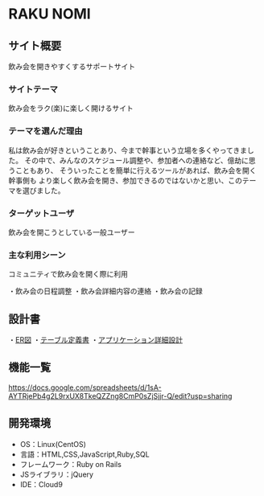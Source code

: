 # RAKU NOMI

## サイト概要
飲み会を開きやすくするサポートサイト

### サイトテーマ
飲み会をラク(楽)に楽しく開けるサイト

### テーマを選んだ理由
私は飲み会が好きということあり、今まで幹事という立場を多くやってきました。
その中で、みんなのスケジュール調整や、参加者への連絡など、億劫に思うこともあり、
そういったことを簡単に行えるツールがあれば、飲み会を開く幹事側も
より楽しく飲み会を開き、参加できるのではないかと思い、このテーマを選びました。

### ターゲットユーザ
飲み会を開こうとしている一般ユーザー

### 主な利用シーン
コミュニティで飲み会を開く際に利用

・飲み会の日程調整
・飲み会詳細内容の連絡
・飲み会の記録

## 設計書
・[ER図](https://drive.google.com/file/d/1uOdTGVFeHT4TME8CTbTLq3ptV5BSmLkN/view?usp=sharing)
・[テーブル定義書](https://docs.google.com/spreadsheets/d/1poBIzwfWslCbR9eDg8jA1yChZ94MhKbCuuiBcsHhtbY/edit?usp=sharing)
・[アプリケーション詳細設計](https://docs.google.com/spreadsheets/d/1K9ZD2wiAsEIE0_uJgHCIciOIz6-XSMD03FnUAGn-qxI/edit?usp=sharing)

## 機能一覧
https://docs.google.com/spreadsheets/d/1sA-AYTRjePb4g2L9rxUX8TkeQZZng8CmP0sZjSjjr-Q/edit?usp=sharing

## 開発環境
- OS：Linux(CentOS)
- 言語：HTML,CSS,JavaScript,Ruby,SQL
- フレームワーク：Ruby on Rails
- JSライブラリ：jQuery
- IDE：Cloud9
